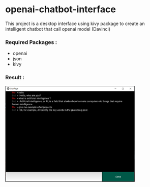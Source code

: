 # openai-chatbot-interface
This project is a desktop interface using kivy package to create an intelligent chatbot that call openai model (Davinci) 

### Required Packages :
- openai
- json
- kivy

### Result :
<img src='output/Result.png' alt='result' height='300'/>
